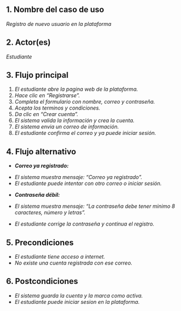 ## **1\. Nombre del caso de uso**

*Registro de nuevo usuario en la plataforma*

## **2\. Actor(es)**

*Estudiante*

## **3\. Flujo principal**

1. *El estudiante abre la pagina web de la plataforma.*  
2. *Hace clic en “Registrarse”.*  
3. *Completa el formulario con nombre, correo y contraseña.*  
4. *Acepta los terminos y condiciones.*  
5. *Da clic en “Crear cuenta”.*  
6. *El sistema valida la información y crea la cuenta.*  
7. *El sistema envia un correo de información.*  
8. *El estudiante confirma el correo y ya puede iniciar sesión.*

## **4\. Flujo alternativo**

- ***Correo ya registrado:***  
* *El sistema muestra mensaje: “Correo ya registrado”.*  
* *El estudiante puede intentar con otro correo o iniciar sesión.*

- ***Contraseña débil:***  
* *El sistema muestra mensaje: “La contraseña debe tener minimo 8 caracteres, número y letras”.*

* *El estudiante corrige la contraseña y continua el registro.*

## **5\. Precondiciones**

* *El estudiante tiene acceso a internet.*  
* *No existe una cuenta registrada con ese correo.*

## **6\. Postcondiciones**

* *El sistema guarda la cuenta y la marca como activa.*  
* *El estudiante puede iniciar sesion en la plataforma.*

